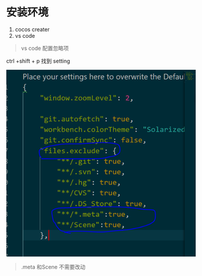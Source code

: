 # 安装环境

1. cocos creater
2. vs code
> vs code 配置忽略项

 ctrl +shift + p 找到 setting 

![vs code setting](/assets/vs%20code%20setting.PNG)
> .meta 和Scene 不需要改动
